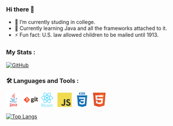 ### Hi there 👋
- 🔭 I’m currently studing in college.
- 🌱 Currently learning Java and all the frameworks attached to it.
- ⚡ Fun fact: U.S. law allowed children to be mailed until 1913.
###  My Stats :
[![GitHub](http://github-readme-streak-stats.herokuapp.com?user=Fl1s&theme=dark&background=000000)](https://git.io/streak-stats)

### :hammer_and_wrench: Languages and Tools :

<div>
  <img src="https://github.com/devicons/devicon/blob/master/icons/java/java-original-wordmark.svg" title="Java" alt="Java" width="40" height="40"/>&nbsp;
  <img src="https://github.com/devicons/devicon/blob/master/icons/git/git-original-wordmark.svg" title="Git" **alt="Git" width="40" height="40"/>
  <img src="https://github.com/devicons/devicon/blob/master/icons/react/react-original-wordmark.svg" title="React" alt="React" width="40" height="40"/>&nbsp;
    <img src="https://github.com/devicons/devicon/blob/master/icons/javascript/javascript-original.svg" title="JavaScript" alt="JavaScript" width="40" height="40"/>&nbsp;
  <img src="https://github.com/devicons/devicon/blob/master/icons/css3/css3-plain-wordmark.svg"  title="CSS3" alt="CSS" width="40" height="40"/>&nbsp;
  <img src="https://github.com/devicons/devicon/blob/master/icons/html5/html5-original.svg" title="HTML5" alt="HTML" width="40" height="40"/>&nbsp;
</div>




[![Top Langs](https://github-readme-stats.vercel.app/api/top-langs/?username=Fl1s&layout=compact&theme=vision-friendly-dark)](https://github.com/anuraghazra/github-readme-stats)

